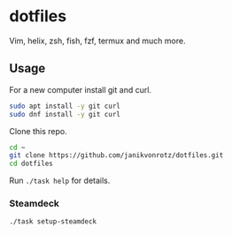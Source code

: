 # dotfiles

Vim, helix, zsh, fish, fzf, termux and much more.

## Usage

For a new computer install git and curl.

```bash
sudo apt install -y git curl
sudo dnf install -y git curl
```

Clone this repo.

```bash
cd ~
git clone https://github.com/janikvonrotz/dotfiles.git
cd dotfiles
```

Run `./task help` for details.

### Steamdeck

```bash
./task setup-steamdeck
```
